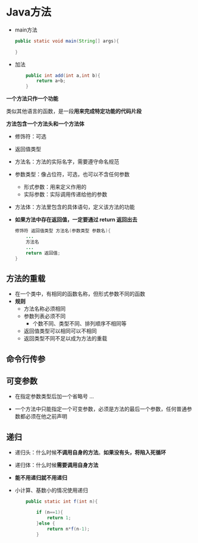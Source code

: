 # Java方法

- main方法

  ```java
  public static void main(String[] args){
      
  }
  ```



- 加法

  ```java
      public int add(int a,int b){
          return a+b;
      }
  ```



**一个方法只作一个功能**

类似其他语言的函数，是一段**用来完成特定功能的代码片段**

**方法包含一个方法头和一个方法体**

- 修饰符：可选
- 返回值类型
- 方法名：方法的实际名字，需要遵守命名规范
- 参数类型：像占位符，可选，也可以不含任何参数
  - 形式参数：用来定义作用的
  - 实际参数：实际调用传递给他的参数
- 方法体：方法里包含的具体语句，定义该方法的功能

- **如果方法中存在返回值，一定要通过 return 返回出去**

  ```java
  修饰符 返回值类型 方法名(参数类型 参数名){
      ...
      方法名
      ...
      return 返回值;
  }
  ```



## 方法的重载

- 在一个类中，有相同的函数名称，但形式参数不同的函数
- **规则**
  - 方法名称必须相同
  - 参数列表必须不同
    - 个数不同、类型不同、排列顺序不相同等
  - 返回值类型可以相同可以不相同
  - 返回类型不同不足以成为方法的重载

## 命令行传参



## 可变参数

- 在指定参数类型后加一个省略号 ...

- 一个方法中只能指定一个可变参数，必须是方法的最后一个参数，任何普通参数都必须在他之前声明



## 递归

- 递归头：什么时候**不调用自身的方法**。**如果没有头，将陷入死循环**

- 递归体：什么时候**需要调用自身方法**

- **能不用递归就不用递归**

- 小计算、基数小的情况使用递归

  ```java
      public static int f(int n){
  
          if (n==1){
              return 1;
          }else {
              return n*f(n-1);
          }
  ```

  